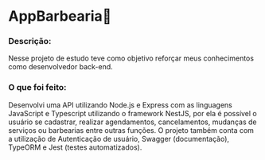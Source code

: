 # AppBarbearia💈

### Descrição:
Nesse projeto de estudo teve como objetivo reforçar meus conhecimentos como desenvolvedor back-end.

### O que foi feito:
Desenvolvi uma API utilizando Node.js e Express com as linguagens JavaScript e Typescript utilizando o framework NestJS, por ela é possível o usuário se cadastrar, realizar agendamentos, cancelamentos, mudanças de serviços ou barbearias entre outras funções. O projeto também conta com a utilização de Autenticação de usuário, Swagger (documentação), TypeORM e Jest (testes automatizados).
